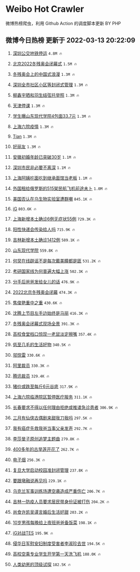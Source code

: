 # Weibo Hot Crawler 



微博热榜爬虫，利用 Github Action 的调度脚本更新 BY PHP 


## 微博今日热榜 更新于 2022-03-13 20:22:09 
1. [深圳公交地铁停运](https://s.weibo.com/weibo?q=%23%E6%B7%B1%E5%9C%B3%E5%85%AC%E4%BA%A4%E5%9C%B0%E9%93%81%E5%81%9C%E8%BF%90%23&Refer=top) `4.8M 🔥` 

1. [北京2022冬残奥会闭幕式](https://s.weibo.com/weibo?q=%23%E5%8C%97%E4%BA%AC2022%E5%86%AC%E6%AE%8B%E5%A5%A5%E4%BC%9A%E9%97%AD%E5%B9%95%E5%BC%8F%23&Refer=top) `1.5M 🔥` 

1. [冬残奥会上的中国式浪漫](https://s.weibo.com/weibo?q=%23%E5%86%AC%E6%AE%8B%E5%A5%A5%E4%BC%9A%E4%B8%8A%E7%9A%84%E4%B8%AD%E5%9B%BD%E5%BC%8F%E6%B5%AA%E6%BC%AB%23&Refer=top) `1.3M 🔥` 

1. [深圳全市社区小区等封闭式管理](https://s.weibo.com/weibo?q=%23%E6%B7%B1%E5%9C%B3%E5%85%A8%E5%B8%82%E7%A4%BE%E5%8C%BA%E5%B0%8F%E5%8C%BA%E7%AD%89%E5%B0%81%E9%97%AD%E5%BC%8F%E7%AE%A1%E7%90%86%23&Refer=top) `1.3M 🔥` 

1. [柳鑫宇晒和羽生结弦托举照](https://s.weibo.com/weibo?q=%23%E6%9F%B3%E9%91%AB%E5%AE%87%E6%99%92%E5%92%8C%E7%BE%BD%E7%94%9F%E7%BB%93%E5%BC%A6%E6%89%98%E4%B8%BE%E7%85%A7%23&Refer=top) `1.3M 🔥` 

1. [天津停课](https://s.weibo.com/weibo?q=%E5%A4%A9%E6%B4%A5%E5%81%9C%E8%AF%BE&Refer=top) `1.3M 🔥` 

1. [学生曝山东现代学院4包面33.7元](https://s.weibo.com/weibo?q=%23%E5%AD%A6%E7%94%9F%E6%9B%9D%E5%B1%B1%E4%B8%9C%E7%8E%B0%E4%BB%A3%E5%AD%A6%E9%99%A24%E5%8C%85%E9%9D%A233.7%E5%85%83%23&Refer=top) `1.3M 🔥` 

1. [上海六院疫情](https://s.weibo.com/weibo?q=%23%E4%B8%8A%E6%B5%B7%E5%85%AD%E9%99%A2%E7%96%AB%E6%83%85%23&Refer=top) `1.3M 🔥` 

1. [Tian](https://s.weibo.com/weibo?q=Tian&Refer=top) `1.3M 🔥` 

1. [好丽友](https://s.weibo.com/weibo?q=%E5%A5%BD%E4%B8%BD%E5%8F%8B&Refer=top) `1.3M 🔥` 

1. [安徽初婚年龄已突破30岁](https://s.weibo.com/weibo?q=%23%E5%AE%89%E5%BE%BD%E5%88%9D%E5%A9%9A%E5%B9%B4%E9%BE%84%E5%B7%B2%E7%AA%81%E7%A0%B430%E5%B2%81%23&Refer=top) `1.1M 🔥` 

1. [深圳市民非必要不离深](https://s.weibo.com/weibo?q=%23%E6%B7%B1%E5%9C%B3%E5%B8%82%E6%B0%91%E9%9D%9E%E5%BF%85%E8%A6%81%E4%B8%8D%E7%A6%BB%E6%B7%B1%23&Refer=top) `1.1M 🔥` 

1. [上海阿姨吃面吃到继承面馆当老板](https://s.weibo.com/weibo?q=%23%E4%B8%8A%E6%B5%B7%E9%98%BF%E5%A7%A8%E5%90%83%E9%9D%A2%E5%90%83%E5%88%B0%E7%BB%A7%E6%89%BF%E9%9D%A2%E9%A6%86%E5%BD%93%E8%80%81%E6%9D%BF%23&Refer=top) `1.1M 🔥` 

1. [外国租给俄罗斯的515架民航飞机前途未卜](https://s.weibo.com/weibo?q=%23%E5%A4%96%E5%9B%BD%E7%A7%9F%E7%BB%99%E4%BF%84%E7%BD%97%E6%96%AF%E7%9A%84515%E6%9E%B6%E6%B0%91%E8%88%AA%E9%A3%9E%E6%9C%BA%E5%89%8D%E9%80%94%E6%9C%AA%E5%8D%9C%23&Refer=top) `1.0M 🔥` 

1. [美国否认在乌生物实验室遭群嘲](https://s.weibo.com/weibo?q=%23%E7%BE%8E%E5%9B%BD%E5%90%A6%E8%AE%A4%E5%9C%A8%E4%B9%8C%E7%94%9F%E7%89%A9%E5%AE%9E%E9%AA%8C%E5%AE%A4%E9%81%AD%E7%BE%A4%E5%98%B2%23&Refer=top) `845.1K 🔥` 

1. [iG](https://s.weibo.com/weibo?q=iG&Refer=top) `803.6K 🔥` 

1. [上海新增本土确诊6例无症状55例](https://s.weibo.com/weibo?q=%23%E4%B8%8A%E6%B5%B7%E6%96%B0%E5%A2%9E%E6%9C%AC%E5%9C%9F%E7%A1%AE%E8%AF%8A6%E4%BE%8B%E6%97%A0%E7%97%87%E7%8A%B655%E4%BE%8B%23&Refer=top) `729.3K 🔥` 

1. [阳性快递会传染给人吗](https://s.weibo.com/weibo?q=%23%E9%98%B3%E6%80%A7%E5%BF%AB%E9%80%92%E4%BC%9A%E4%BC%A0%E6%9F%93%E7%BB%99%E4%BA%BA%E5%90%97%23&Refer=top) `715.9K 🔥` 

1. [吉林新增本土确诊1412例](https://s.weibo.com/weibo?q=%23%E5%90%89%E6%9E%97%E6%96%B0%E5%A2%9E%E6%9C%AC%E5%9C%9F%E7%A1%AE%E8%AF%8A1412%E4%BE%8B%23&Refer=top) `589.1K 🔥` 

1. [山东现代学院](https://s.weibo.com/weibo?q=%23%E5%B1%B1%E4%B8%9C%E7%8E%B0%E4%BB%A3%E5%AD%A6%E9%99%A2%23&Refer=top) `559.8K 🔥` 

1. [何炅在线辟谣不是每次戴美瞳都是匪](https://s.weibo.com/weibo?q=%23%E4%BD%95%E7%82%85%E5%9C%A8%E7%BA%BF%E8%BE%9F%E8%B0%A3%E4%B8%8D%E6%98%AF%E6%AF%8F%E6%AC%A1%E6%88%B4%E7%BE%8E%E7%9E%B3%E9%83%BD%E6%98%AF%E5%8C%AA%23&Refer=top) `531.2K 🔥` 

1. [考研国家线为何普遍大幅上涨](https://s.weibo.com/weibo?q=%23%E8%80%83%E7%A0%94%E5%9B%BD%E5%AE%B6%E7%BA%BF%E4%B8%BA%E4%BD%95%E6%99%AE%E9%81%8D%E5%A4%A7%E5%B9%85%E4%B8%8A%E6%B6%A8%23&Refer=top) `502.3K 🔥` 

1. [分手后爸爸发给女儿的话](https://s.weibo.com/weibo?q=%23%E5%88%86%E6%89%8B%E5%90%8E%E7%88%B8%E7%88%B8%E5%8F%91%E7%BB%99%E5%A5%B3%E5%84%BF%E7%9A%84%E8%AF%9D%23&Refer=top) `476.9K 🔥` 

1. [2022北京冬残奥会闭幕](https://s.weibo.com/weibo?q=%232022%E5%8C%97%E4%BA%AC%E5%86%AC%E6%AE%8B%E5%A5%A5%E4%BC%9A%E9%97%AD%E5%B9%95%23&Refer=top) `474.3K 🔥` 

1. [焦俊艳重中之重](https://s.weibo.com/weibo?q=%23%E7%84%A6%E4%BF%8A%E8%89%B3%E9%87%8D%E4%B8%AD%E4%B9%8B%E9%87%8D%23&Refer=top) `430.6K 🔥` 

1. [沈腾上节目左手边始终是马丽](https://s.weibo.com/weibo?q=%23%E6%B2%88%E8%85%BE%E4%B8%8A%E8%8A%82%E7%9B%AE%E5%B7%A6%E6%89%8B%E8%BE%B9%E5%A7%8B%E7%BB%88%E6%98%AF%E9%A9%AC%E4%B8%BD%23&Refer=top) `416.3K 🔥` 

1. [冬残奥会闭幕式现场全景](https://s.weibo.com/weibo?q=%23%E5%86%AC%E6%AE%8B%E5%A5%A5%E4%BC%9A%E9%97%AD%E5%B9%95%E5%BC%8F%E7%8E%B0%E5%9C%BA%E5%85%A8%E6%99%AF%23&Refer=top) `391.3K 🔥` 

1. [高校食堂档口惊现一老鼠淡定擦嘴](https://s.weibo.com/weibo?q=%23%E9%AB%98%E6%A0%A1%E9%A3%9F%E5%A0%82%E6%A1%A3%E5%8F%A3%E6%83%8A%E7%8E%B0%E4%B8%80%E8%80%81%E9%BC%A0%E6%B7%A1%E5%AE%9A%E6%93%A6%E5%98%B4%23&Refer=top) `357.4K 🔥` 

1. [低至几毛的生活好物](https://s.weibo.com/weibo?q=%E4%BD%8E%E8%87%B3%E5%87%A0%E6%AF%9B%E7%9A%84%E7%94%9F%E6%B4%BB%E5%A5%BD%E7%89%A9&Refer=top) `340.5K 🔥` 

1. [邬惊雷](https://s.weibo.com/weibo?q=%E9%82%AC%E6%83%8A%E9%9B%B7&Refer=top) `330.6K 🔥` 

1. [阿里裁员](https://s.weibo.com/weibo?q=%E9%98%BF%E9%87%8C%E8%A3%81%E5%91%98&Refer=top) `330.3K 🔥` 

1. [腾讯裁员](https://s.weibo.com/weibo?q=%E8%85%BE%E8%AE%AF%E8%A3%81%E5%91%98&Refer=top) `329.4K 🔥` 

1. [猪价或跌至每斤6元谷底](https://s.weibo.com/weibo?q=%23%E7%8C%AA%E4%BB%B7%E6%88%96%E8%B7%8C%E8%87%B3%E6%AF%8F%E6%96%A46%E5%85%83%E8%B0%B7%E5%BA%95%23&Refer=top) `317.9K 🔥` 

1. [上海六院临港院区暂停医疗服务](https://s.weibo.com/weibo?q=%23%E4%B8%8A%E6%B5%B7%E5%85%AD%E9%99%A2%E4%B8%B4%E6%B8%AF%E9%99%A2%E5%8C%BA%E6%9A%82%E5%81%9C%E5%8C%BB%E7%96%97%E6%9C%8D%E5%8A%A1%23&Refer=top) `311.1K 🔥` 

1. [长春要求不得以任何理由拒绝或推诿急诊患者](https://s.weibo.com/weibo?q=%23%E9%95%BF%E6%98%A5%E8%A6%81%E6%B1%82%E4%B8%8D%E5%BE%97%E4%BB%A5%E4%BB%BB%E4%BD%95%E7%90%86%E7%94%B1%E6%8B%92%E7%BB%9D%E6%88%96%E6%8E%A8%E8%AF%BF%E6%80%A5%E8%AF%8A%E6%82%A3%E8%80%85%23&Refer=top) `306.9K 🔥` 

1. [三月有仙侠古偶剧来甜我刀我吗](https://s.weibo.com/weibo?q=%23%E4%B8%89%E6%9C%88%E6%9C%89%E4%BB%99%E4%BE%A0%E5%8F%A4%E5%81%B6%E5%89%A7%E6%9D%A5%E7%94%9C%E6%88%91%E5%88%80%E6%88%91%E5%90%97%23&Refer=top) `297.5K 🔥` 

1. [我有癌症先救我爸当事父亲发声](https://s.weibo.com/weibo?q=%23%E6%88%91%E6%9C%89%E7%99%8C%E7%97%87%E5%85%88%E6%95%91%E6%88%91%E7%88%B8%E5%BD%93%E4%BA%8B%E7%88%B6%E4%BA%B2%E5%8F%91%E5%A3%B0%23&Refer=top) `292.7K 🔥` 

1. [李莎旻子原创追梦主题曲](https://s.weibo.com/weibo?q=%23%E6%9D%8E%E8%8E%8E%E6%97%BB%E5%AD%90%E5%8E%9F%E5%88%9B%E8%BF%BD%E6%A2%A6%E4%B8%BB%E9%A2%98%E6%9B%B2%23&Refer=top) `279.8K 🔥` 

1. [400多年的古旱莲开花了](https://s.weibo.com/weibo?q=%23400%E5%A4%9A%E5%B9%B4%E7%9A%84%E5%8F%A4%E6%97%B1%E8%8E%B2%E5%BC%80%E8%8A%B1%E4%BA%86%23&Refer=top) `262.7K 🔥` 

1. [电子烟](https://s.weibo.com/weibo?q=%E7%94%B5%E5%AD%90%E7%83%9F&Refer=top) `256.3K 🔥` 

1. [复旦大学启动校园准封闭管理](https://s.weibo.com/weibo?q=%23%E5%A4%8D%E6%97%A6%E5%A4%A7%E5%AD%A6%E5%90%AF%E5%8A%A8%E6%A0%A1%E5%9B%AD%E5%87%86%E5%B0%81%E9%97%AD%E7%AE%A1%E7%90%86%23&Refer=top) `237.8K 🔥` 

1. [要跟墩融说再见吗](https://s.weibo.com/weibo?q=%23%E8%A6%81%E8%B7%9F%E5%A2%A9%E8%9E%8D%E8%AF%B4%E5%86%8D%E8%A7%81%E5%90%97%23&Refer=top) `229.1K 🔥` 

1. [乌克兰军事训练场遭空袭造成严重伤亡](https://s.weibo.com/weibo?q=%23%E4%B9%8C%E5%85%8B%E5%85%B0%E5%86%9B%E4%BA%8B%E8%AE%AD%E7%BB%83%E5%9C%BA%E9%81%AD%E7%A9%BA%E8%A2%AD%E9%80%A0%E6%88%90%E4%B8%A5%E9%87%8D%E4%BC%A4%E4%BA%A1%23&Refer=top) `206.7K 🔥` 

1. [吉林一防疫人员要求居民带身份证被打伤](https://s.weibo.com/weibo?q=%23%E5%90%89%E6%9E%97%E4%B8%80%E9%98%B2%E7%96%AB%E4%BA%BA%E5%91%98%E8%A6%81%E6%B1%82%E5%B1%85%E6%B0%91%E5%B8%A6%E8%BA%AB%E4%BB%BD%E8%AF%81%E8%A2%AB%E6%89%93%E4%BC%A4%23&Refer=top) `204.2K 🔥` 

1. [尚食许凯吴谨言婚后生活好甜](https://s.weibo.com/weibo?q=%23%E5%B0%9A%E9%A3%9F%E8%AE%B8%E5%87%AF%E5%90%B4%E8%B0%A8%E8%A8%80%E5%A9%9A%E5%90%8E%E7%94%9F%E6%B4%BB%E5%A5%BD%E7%94%9C%23&Refer=top) `203.2K 🔥` 

1. [10岁男孩每晚给上夜班爸爸备饭菜](https://s.weibo.com/weibo?q=%2310%E5%B2%81%E7%94%B7%E5%AD%A9%E6%AF%8F%E6%99%9A%E7%BB%99%E4%B8%8A%E5%A4%9C%E7%8F%AD%E7%88%B8%E7%88%B8%E5%A4%87%E9%A5%AD%E8%8F%9C%23&Refer=top) `198.1K 🔥` 

1. [iG对战TES](https://s.weibo.com/weibo?q=%23iG%E5%AF%B9%E6%88%98TES%23&Refer=top) `195.9K 🔥` 

1. [侵华日军慰安妇制度受害者李淑珍去世](https://s.weibo.com/weibo?q=%23%E4%BE%B5%E5%8D%8E%E6%97%A5%E5%86%9B%E6%85%B0%E5%AE%89%E5%A6%87%E5%88%B6%E5%BA%A6%E5%8F%97%E5%AE%B3%E8%80%85%E6%9D%8E%E6%B7%91%E7%8F%8D%E5%8E%BB%E4%B8%96%23&Refer=top) `194.5K 🔥` 

1. [高校空乘专业学生开学第一天洗飞机](https://s.weibo.com/weibo?q=%23%E9%AB%98%E6%A0%A1%E7%A9%BA%E4%B9%98%E4%B8%93%E4%B8%9A%E5%AD%A6%E7%94%9F%E5%BC%80%E5%AD%A6%E7%AC%AC%E4%B8%80%E5%A4%A9%E6%B4%97%E9%A3%9E%E6%9C%BA%23&Refer=top) `188.0K 🔥` 

1. [人类幼崽的顶级试探](https://s.weibo.com/weibo?q=%23%E4%BA%BA%E7%B1%BB%E5%B9%BC%E5%B4%BD%E7%9A%84%E9%A1%B6%E7%BA%A7%E8%AF%95%E6%8E%A2%23&Refer=top) `182.5K 🔥` 

